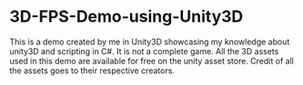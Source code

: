 # 3D-FPS-Demo-using-Unity3D
This is a demo created by me in Unity3D showcasing my knowledge about unity3D and scripting in C#. It is not a complete game. All the 3D assets used in this demo are available for free on the unity asset store. Credit of all the assets goes to their respective creators.
